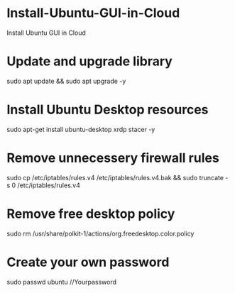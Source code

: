 # Install-Ubuntu-GUI-in-Cloud
Install Ubuntu GUI in Cloud
# Update and upgrade library
sudo apt update && sudo apt upgrade -y
# Install Ubuntu Desktop resources
sudo apt-get install ubuntu-desktop xrdp stacer -y
# Remove unnecessery firewall rules
sudo cp /etc/iptables/rules.v4 /etc/iptables/rules.v4.bak && sudo truncate -s 0 /etc/iptables/rules.v4
# Remove free desktop policy
sudo rm /usr/share/polkit-1/actions/org.freedesktop.color.policy
# Create your own password
sudo passwd ubuntu //Yourpassword
